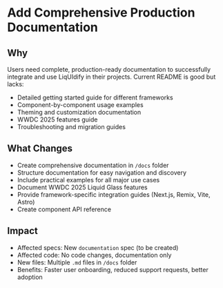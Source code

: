 # Add Comprehensive Production Documentation

## Why
Users need complete, production-ready documentation to successfully integrate and use LiqUIdify in their projects. Current README is good but lacks:
- Detailed getting started guide for different frameworks
- Component-by-component usage examples
- Theming and customization documentation
- WWDC 2025 features guide
- Troubleshooting and migration guides

## What Changes
- Create comprehensive documentation in `/docs` folder
- Structure documentation for easy navigation and discovery
- Include practical examples for all major use cases
- Document WWDC 2025 Liquid Glass features
- Provide framework-specific integration guides (Next.js, Remix, Vite, Astro)
- Create component API reference

## Impact
- Affected specs: New `documentation` spec (to be created)
- Affected code: No code changes, documentation only
- New files: Multiple `.md` files in `/docs` folder
- Benefits: Faster user onboarding, reduced support requests, better adoption
